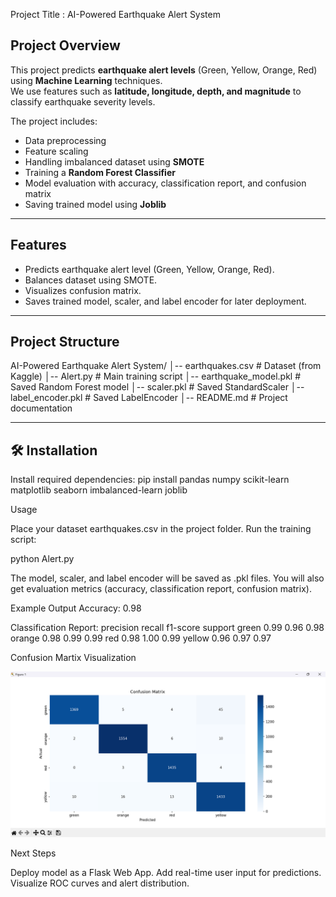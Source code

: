 Project Title : AI-Powered Earthquake Alert System

##  Project Overview
This project predicts **earthquake alert levels** (Green, Yellow, Orange, Red) using **Machine Learning** techniques.  
We use features such as **latitude, longitude, depth, and magnitude** to classify earthquake severity levels.  

The project includes:
- Data preprocessing  
- Feature scaling  
- Handling imbalanced dataset using **SMOTE**  
- Training a **Random Forest Classifier**  
- Model evaluation with accuracy, classification report, and confusion matrix  
- Saving trained model using **Joblib**  

---

##  Features
- Predicts earthquake alert level (Green, Yellow, Orange, Red).  
- Balances dataset using SMOTE.  
- Visualizes confusion matrix.  
- Saves trained model, scaler, and label encoder for later deployment.  

---

##  Project Structure
AI-Powered Earthquake Alert System/
│-- earthquakes.csv # Dataset (from Kaggle)
│-- Alert.py # Main training script
│-- earthquake_model.pkl # Saved Random Forest model
│-- scaler.pkl # Saved StandardScaler
│-- label_encoder.pkl # Saved LabelEncoder
│-- README.md # Project documentation

---

## 🛠️ Installation
Install required dependencies:
pip install pandas numpy scikit-learn matplotlib seaborn imbalanced-learn joblib

Usage

Place your dataset earthquakes.csv in the project folder.
Run the training script:

python Alert.py

The model, scaler, and label encoder will be saved as .pkl files.
You will also get evaluation metrics (accuracy, classification report, confusion matrix).

Example Output
Accuracy: 0.98

Classification Report:
              precision    recall  f1-score   support
       green       0.99      0.96      0.98
      orange       0.98      0.99      0.99
         red       0.98      1.00      0.99
      yellow      0.96      0.97      0.97

Confusion Martix Visualization

![](<Screenshot 2025-08-28 184839.png>)

Next Steps

Deploy model as a Flask Web App.
Add real-time user input for predictions.
Visualize ROC curves and alert distribution.